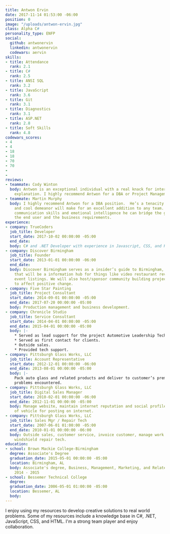 ```yaml
---
title: Antwon Ervin
date: 2017-11-14 01:53:00 -06:00
position: 0
image: "/uploads/antwon-ervin.jpg"
class: Alpha C#
personality_type: ENFP
social:
  github: antwonervin
  linkedin: antwonervin
  codewars: aervin
skills:
- title: Attendance
  rank: 2.1
- title: C#
  rank: 2.5
- title: ANSI SQL
  rank: 3.2
- title: JavaScript
  rank: 3.6
- title: Git
  rank: 3.1
- title: Diagnostics
  rank: 3.1
- title: ASP.NET
  rank: 2.8
- title: Soft Skills
  rank: 4.8
codewars_scores:
- 4
- 4
- 18
- 18
- 70
- 70
- 
- 
reviews:
- teammate: Cody Winton
  body: Antwon is an exceptional individual with a real knack for interaction and
    explanation. I highly recommend Antwon for a DBA or Project Management role.
- teammate: Martin Murphy
  body: I highly recommend Antwon for a DBA position.  He’s a tenacity with problems
    and cool demeanor will make for an excellent addition to any team.  With natural
    communication skills and emotional intelligence he can bridge the gap between
    the end user and the business requirements.
experience:
- company: TrueCoders
  job_title: Developer
  start_date: 2017-10-02 00:00:00 -05:00
  end_date: 
  body: C# and .NET Developer with experience in Javascript, CSS, and HTML.
- company: Discover Birmingham
  job_title: Founder
  start_date: 2013-01-01 00:00:00 -06:00
  end_date: 
  body: Discover Birmingham serves as a insider’s guide to Birmingham, AL. A tool
    that will be a information hub for things like video restaurant reviews and local
    event listings. We will also host/sponsor community building projects around Birmingham
    to affect positive change.
- company: Five Star Painting
  job_title: Project Consultant
  start_date: 2014-09-01 00:00:00 -05:00
  end_date: 2017-07-20 00:00:00 -05:00
  body: Production management and business development.
- company: Chronicle Studio
  job_title: Service Consultant
  start_date: 2014-04-01 00:00:00 -05:00
  end_date: 2015-04-01 00:00:00 -05:00
  body: |-
    * Served as lead support for the project Automotive Leadership Technology.
    * Served as first contact for clients.
    * Outside sales.
    * Provided tech support.
- company: Pittsburgh Glass Works, LLC
  job_title: Account Representative
  start_date: 2012-12-01 00:00:00 -06:00
  end_date: 2013-08-01 00:00:00 -05:00
  body: |-
    Pack auto glass and related products and deliver to customer’s premises. Drive employee owned vehicle to deliver customer orders in good working condition. Perform pre-trip examination of all glass products. Document and keep record of information on pick ups and deliveries, automobile mileage, fuel costs and any
    problems encountered.
- company: Pittsburgh Glass Works, LLC
  job_title: Digital Sales Manager
  start_date: 2010-02-01 00:00:00 -06:00
  end_date: 2012-11-01 00:00:00 -05:00
  body: Manage website, maintain internet reputation and social profiles. Take photos
    of vehicle for posting on internet.
- company: Pittsburgh Glass Works, LLC
  job_title: Sales Mgr / Repair Tech
  start_date: 2007-06-01 01:00:00 -05:00
  end_date: 2010-01-01 00:00:00 -06:00
  body: Outside sales, customer service, invoice customer, manage work flow, dispatch,
    windshield repair tech.
education:
- school: Brown Mackie College-Birmingham
  degree: Associate's Degree
  graduation_date: 2015-05-01 00:00:00 -05:00
  location: Birmingham, AL
  body: Associate's degree, Business, Management, Marketing, and Related Support Services,
    2014 - 2015
- school: Bessemer Technical College
  degree: 
  graduation_date: 2006-05-01 01:00:00 -05:00
  location: Bessemer, AL
  body: 
---
```


I enjoy using my resources to develop creative solutions to real world problems. Some of my resources include a knowledge base in C#, .NET, JavaScript, CSS, and HTML. I'm a strong team player and enjoy collaboration.